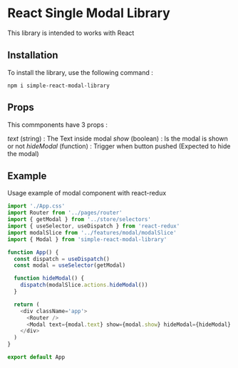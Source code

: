 # React Single Modal Library

This library is intended to works with React

## Installation

To install the library, use the following command :

```
npm i simple-react-modal-library
```

## Props

This commponents have 3 props :

_text_ (string) : The Text inside modal
_show_ (boolean) : Is the modal is shown or not
_hideModal_ (function) : Trigger when button pushed (Expected to hide the modal)

## Example

Usage example of modal component with react-redux

```js
import './App.css'
import Router from '../pages/router'
import { getModal } from '../store/selectors'
import { useSelector, useDispatch } from 'react-redux'
import modalSlice from '../features/modal/modalSlice'
import { Modal } from 'simple-react-modal-library'

function App() {
  const dispatch = useDispatch()
  const modal = useSelector(getModal)

  function hideModal() {
    dispatch(modalSlice.actions.hideModal())
  }

  return (
    <div className='app'>
      <Router />
      <Modal text={modal.text} show={modal.show} hideModal={hideModal} />
    </div>
  )
}

export default App
```
